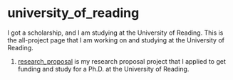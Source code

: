 # university_of_reading
I got a scholarship, and I am studying at the University of Reading. This is the all-project page that I am working on and studying at the University of Reading.
1. [research_proposal](test) is my research proposal project that I applied to get funding and study for a Ph.D. at the University of Reading.